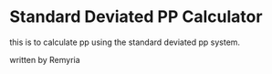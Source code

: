 # Standard Deviated PP Calculator
this is to calculate pp using the standard deviated pp system.

written by Remyria
